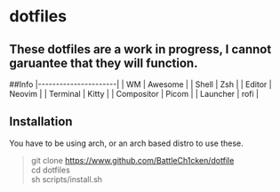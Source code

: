 # dotfiles

## These dotfiles are a work in progress, I cannot garuantee that they will function.

##Info
|----------------------|
| WM         | Awesome |
| Shell      | Zsh     | 
| Editor     | Neovim  |
| Terminal   | Kitty   |
| Compositor | Picom   |
| Launcher   | rofi    |

## Installation
You have to be using arch, or an arch based distro to use these.

> git clone https://www.github.com/BattleCh1cken/dotfile <br>
> cd dotfiles <br>
> sh scripts/install.sh <br>






